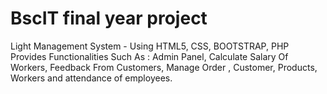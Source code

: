# BscIT final year project
Light Management System  -  Using HTML5, CSS,  BOOTSTRAP, PHP
Provides Functionalities Such  As : Admin Panel,  Calculate Salary Of Workers,  Feedback From  Customers, Manage Order , Customer, Products, Workers and attendance of employees.
